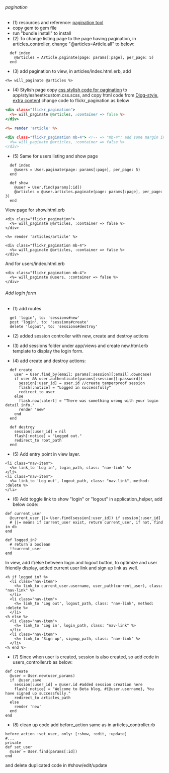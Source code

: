 ###### pagination

- (1) resources and reference: [pagination tool](https://github.com/mislav/will_paginate)
- copy gem to gem file
- run "bundle install" to install
- (2) To change listing page to the page having pagination, in articles_controller, change "@articles=Article.all" to below:  
```
  def index
    @articles = Article.paginate(page: params[:page], per_page: 5)
  end
```
- (3) add pagination to view, in articles/index.html.erb, add
```
<%= will_paginate @articles %>
```
- (4) Stylish page
copy [css stylish code for pagination](http://mislav.github.io/will_paginate/pagination.css) to app/stylesheet/custom.css.scss, and copy html code from [Digg-style, extra content](http://mislav.github.io/will_paginate/) change code to flickr_pagination as below
```index.html.erb
<div class="flickr_pagination">
  <%= will_paginate @articles, :container => false %>
</div>

<%= render 'article' %>

<div class="flickr_pagination mb-4"> <!-- => "mb-4": add some margin in the bottom(bs) >
  <%= will_paginate @articles, :container => false %>
</div>
```

- (5) Same for users listing and show page
```
  def index
    @users = User.paginate(page: params[:page], per_page: 5)
  end

  def show
    @user = User.find(params[:id])
    @articles = @user.articles.paginate(page: params[:page], per_page: 3)
  end
```
View page for show.html.erb
```
<div class="flickr_pagination">
  <%= will_paginate @articles, :container => false %>
</div>

<%= render 'articles/article' %>

<div class="flickr_pagination mb-4">
  <%= will_paginate @articles, :container => false %>
</div>
```
And for users/index.html.erb
```
<div class="flickr_pagination mb-4">
  <%= will_paginate @users, :container => false %>
</div>
```

###### Add login form
- (1) add routes 
```
  get 'login', to: 'sessions#new'
  post 'login', to: 'sessions#create'
  delete 'logout', to: 'sessions#destroy'
```
- (2) added session controller with new, create and destroy actions
- (3) add sessions folder under app/views and create new.html.erb template to display the login form.

- (4) add create and destroy actions:
```
  def create
    user = User.find_by(email: params[:session][:email].downcase)
    if user && user.authenticate(params[:session][:password])
      session[:user_id] = user.id //create tamperproof session
      flash[:notice] = "Logged in successfully"
      redirect_to user
    else
      flash.now[:alert] = "There was something wrong with your login detail info."
      render 'new'
    end
  end

  def destroy
    session[:user_id] = nil
    flash[:notice] = "Logged out."
    redirect_to root_path
  end
  ```
  - (5) Add entry point in view layer.
  ```
  <li class="nav-item">
    <%= link_to 'Log in', login_path, class: "nav-link" %>
  </li>
  <li class="nav-item">
    <%= link_to 'Log out', logout_path, class: "nav-link", method: :delete %>
  </li>
  ```
  - (6) Add toggle link to show "login" or "logout"
  in application_helper, add below code: 
  ```
  def current_user
    @current_user ||= User.find(session[:user_id]) if session[:user_id]
    # ||= means if current_user exist, return current_user, if not, find in db
  end

  def logged_in?
    # return a boolean 
    !!current_user
  end
  ```
  In view, add if/else between login and logout button, to optimize and user friendly display, added current user link and sign up link as well. 
  ```
  <% if logged_in? %>
    <li class="nav-item">
      <%= link_to current_user.username, user_path(current_user), class: "nav-link" %>
    </li>
    <li class="nav-item">
      <%= link_to 'Log out', logout_path, class: "nav-link", method: :delete %>
    </li>
  <% else %>
    <li class="nav-item">
      <%= link_to 'Log in', login_path, class: "nav-link" %>
    </li>
    <li class="nav-item">
      <%= link_to 'Sign up', signup_path, class: "nav-link" %>
    </li>
  <% end %>
  ```
  - (7) Since when user is created, session is also created, so add code in users_controller.rb as below:
  ```
  def create
    @user = User.new(user_params)
    if  @user.save
      session[:user_id] = @user.id #added session creation here 
      flash[:notice] = "Welcome to Beta blog, #{@user.username}, You have signed up successfully."
      redirect_to articles_path
    else
      render 'new'
    end
  end
  ```
  - (8) clean up code add before_action same as in articles_controller.rb
  ```
  before_action :set_user, only: [:show, :edit, :update]
  #...
  private
  def set_user
    @user = User.find(params[:id])
  end
  ```
  and delete duplicated code in #show/edit/update



    

